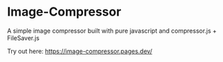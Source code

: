 # Image-Compressor

A simple image compressor built with pure javascript and compressor.js + FileSaver.js

Try out here: https://image-compressor.pages.dev/

